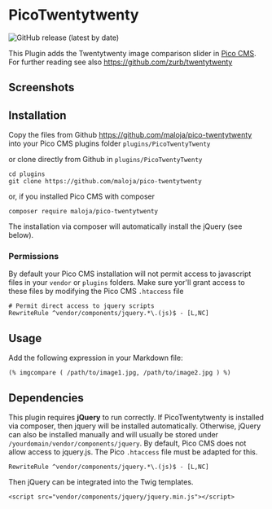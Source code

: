 # PicoTwentytwenty

![GitHub release (latest by date)](https://img.shields.io/github/v/release/maloja/pico-twentytwenty)

This Plugin adds the Twentytwenty image comparison slider in [Pico CMS](http://picocms.org). For further reading see also https://github.com/zurb/twentytwenty

## Screenshots


## Installation

Copy the files from Github https://github.com/maloja/pico-twentytwenty into your Pico CMS plugins folder `plugins/PicoTwentyTwenty`

or clone directly from Github in `plugins/PicoTwentyTwenty`

    cd plugins
    git clone https://github.com/maloja/pico-twentytwenty

or, if you installed Pico CMS with composer

    composer require maloja/pico-twentytwenty

The installation via composer will automatically install the jQuery (see below).

### Permissions

By default your Pico CMS installation will not permit access to javascript files in your `vendor` or `plugins` folders. Make sure yor'll grant access to these files by modifying the Pico CMS `.htaccess` file

    # Permit direct access to jquery scripts
    RewriteRule ^vendor/components/jquery.*\.(js)$ - [L,NC]

## Usage

Add the following expression in your Markdown file:

`(% imgcompare ( /path/to/image1.jpg, /path/to/image2.jpg ) %)`


## Dependencies

This plugin requires **jQuery** to run correctly. If PicoTwentytwenty is installed via composer, then jquery will be installed automatically. Otherwise, jQuery can also be installed manually and will usually be stored under `/yourdomain/vendor/components/jquery`. By default, Pico CMS does not allow access to jquery.js. The Pico `.htaccess` file must be adapted for this.

`RewriteRule ^vendor/components/jquery.*\.(js)$ - [L,NC]`

Then jQuery can be integrated into the Twig templates.

`<script src="vendor/components/jquery/jquery.min.js"></script>`


